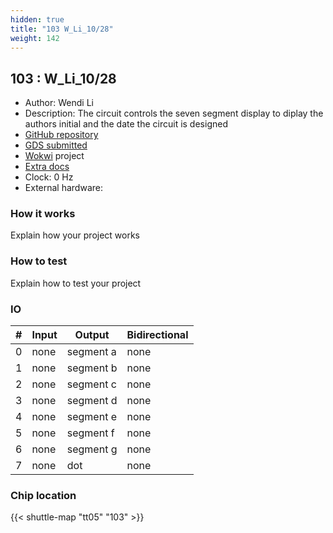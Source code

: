 ```yaml
---
hidden: true
title: "103 W_Li_10/28"
weight: 142
---
```


## 103 : W_Li_10/28

* Author: Wendi Li
* Description: The circuit controls the seven segment display to diplay the authors initial and the date the circuit is designed
* [GitHub repository](https://github.com/wendiiiiii/vlsi)
* [GDS submitted](https://github.com/wendiiiiii/vlsi/actions/runs/6728183442)
* [Wokwi](https://wokwi.com/projects/379889284755158017) project
* [Extra docs]()
* Clock: 0 Hz
* External hardware: 



### How it works

Explain how your project works


### How to test

Explain how to test your project


### IO

| # | Input        | Output       | Bidirectional      |
|---|--------------|--------------| -------------------|
| 0 | none  | segment a | none |
| 1 | none  | segment b | none |
| 2 | none  | segment c | none |
| 3 | none  | segment d | none |
| 4 | none  | segment e | none |
| 5 | none  | segment f | none |
| 6 | none  | segment g | none |
| 7 | none  | dot | none |

### Chip location

{{< shuttle-map "tt05" "103" >}}
